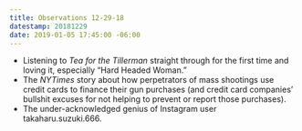 ```yaml
---
title: Observations 12-29-18
datestamp: 20181229
date: 2019-01-05 17:45:00 -06:00
---
```


- Listening to *Tea for the Tillerman* straight through for the first time and loving it, especially “Hard Headed Woman.”
- The *NYTimes* story about how perpetrators of mass shootings use credit cards to finance their gun purchases (and credit card companies’ bullshit excuses for not helping to prevent or report those purchases).
- The under-acknowledged genius of Instagram user takaharu.suzuki.666.
